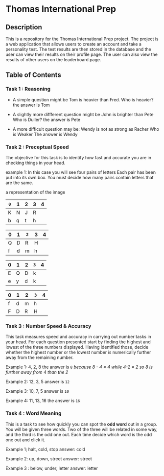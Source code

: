 # Thomas International Prep

## Description
This is a repository for the Thomas International Prep project. The project is a web application that allows users to create an account and take a personality test. The test results are then stored in the database and the user can view their results on their profile page. The user can also view the results of other users on the leaderboard page.

## Table of Contents

### Task 1 : Reasoning

- A simple question might be
Tom is heavier than Fred.
Who is heavier?
the answer is Tom

- A slightly more diffferent question might be
John is brighter than Pete
Who is Duller?
the answer is Pete

- A more difficult question may be:
Wendy is not as strong as Racher
Who is Weaker
The answer is Wendy

### Task 2 : Preceptual Speed 

The objective for this task is to identify how fast and accurate you are in checking things in your head.

example 1:
 In this case you will see four pairs of letters Each pair has been put into its own box. You must decide how many pairs contain letters that are the same.

a representation of the image

| `0` | 1   | 2   | 3   | 4   |
| ----- | --- | --- | --- | --- |
| K     | N   | J   | R   |     |
| b     | q   | t   | h    |     |


| 0 | 1   | `2`   | 3   | 4   |
| ----- | --- | --- | --- | --- |
| Q     | D   | R   | H   |     |
| f     | d   | m   | h    |     |


| 0   | 1   | 2   | `3` | 4   |
| --- | --- | --- | ----- | --- |
| E   | Q   | D   | k     |     |
| e   | y   | d   | k     |     |

| 0   | 1   | 2   | `3`   | 4   |
| --- | --- | --- | --- | --- |
| f   | d   | m   | h   |     |
| F   | D   | R   | H   |     |

### Task 3 : Number Speed & Accuracy

This task measures speed and accuracy in carrying out number tasks in your head. For each question presented start by finding the highest and lowest of the three numbers displayed.
Having identified those, decide whether the highest number or the lowest number is numerically further away from the remaining number.

Example 1: 4, 2, 8
the answer is `8` *because 8 - 4 = 4 while 4-2 = 2 so 8 is further away from 4 than the 2*

Example 2: 12, 3, 5
answer is `12`

Example 3: 10, 7, 5
answer is `10`

Example 4: 11, 13, 16
the answer is `16`

### Task 4 : Word Meaning

This is a task to see how quickly you can spot the **odd word** out in a group. You will be given three words. Two of the three will be related in some way, and the third is the odd one out. Each time decide which word is the odd one out and click it.

Example 1; halt, cold, stop
answer: cold

Example 2: up, down, street
answer: street

Example 3 : below, under, letter
answer: letter